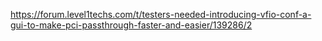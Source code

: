 https://forum.level1techs.com/t/testers-needed-introducing-vfio-conf-a-gui-to-make-pci-passthrough-faster-and-easier/139286/2
